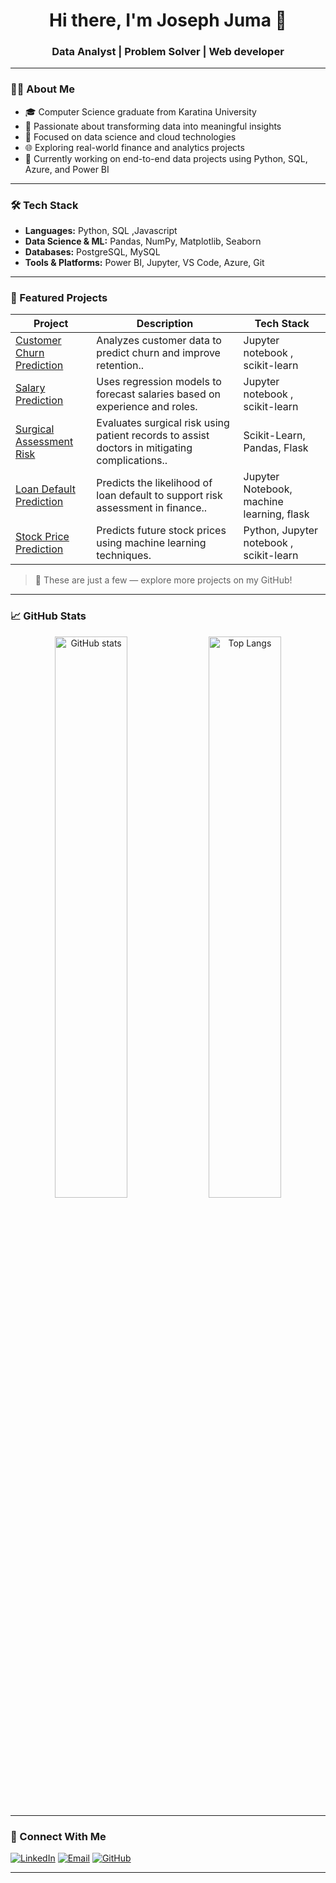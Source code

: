 <h1 align="center">Hi there, I'm Joseph Juma 👋</h1>
<h3 align="center">Data Analyst | Problem Solver | Web developer</h3>

---

### 👨‍💻 About Me

- 🎓 Computer Science graduate from Karatina University
- 💼 Passionate about transforming data into meaningful insights
- 🧠 Focused on data science and cloud technologies
- 🌐 Exploring real-world finance and analytics projects
- 📍 Currently working on end-to-end data projects using Python, SQL, Azure, and Power BI

---

### 🛠️ Tech Stack

- **Languages:** Python, SQL ,Javascript
- **Data Science & ML:** Pandas, NumPy, Matplotlib, Seaborn
- **Databases:** PostgreSQL, MySQL
- **Tools & Platforms:** Power BI, Jupyter, VS Code, Azure, Git
---

### 📂 Featured Projects

| Project | Description | Tech Stack |
|--------|-------------|------------|
| [Customer Churn Prediction](https://github.com/TechyJoe/customer_churn_prediction) | Analyzes customer data to predict churn and improve retention.. | Jupyter notebook , scikit-learn |
| [Salary Prediction](https://github.com/TechyJoe/salary_prediction) | Uses regression models to forecast salaries based on experience and roles. | Jupyter notebook , scikit-learn |
| [Surgical Assessment Risk](https://github.com/TechyJoe/Surgery_Assessment_Risk) | Evaluates surgical risk using patient records to assist doctors in mitigating complications.. | Scikit-Learn, Pandas, Flask |
| [Loan Default Prediction](https://github.com/TechyJoe/loan_default_prediction) | Predicts the likelihood of loan default to support risk assessment in finance.. | Jupyter Notebook, machine learning, flask|
| [Stock Price Prediction](https://github.com/TechyJoe/Stock_Price_Prediction) | Predicts future stock prices using machine learning techniques. | Python, Jupyter notebook , scikit-learn |
> 🚀 These are just a few — explore more projects on my GitHub!



---

### 📈 GitHub Stats
<p align="center">
  <img src="https://github-readme-stats.vercel.app/api?username=TechyJoe&show_icons=true&theme=radical" alt="GitHub stats" width="48%"/>
  <img src="https://github-readme-stats.vercel.app/api/top-langs/?username=TechyJoe&layout=compact&theme=radical" alt="Top Langs" width="48%"/>
</p>

---


### 🤝 Connect With Me

<p align="left">
  <a href="https://linkedin.com/in/joseph-juma-867511355?utm_source=share&utm_campaign=share_via&utm_content=profile&utm_medium=android_app/" target="_blank"><img src="https://img.shields.io/badge/LinkedIn-blue?style=for-the-badge&logo=linkedin" alt="LinkedIn"/></a>
  <a href="mailto:josejuma397@gmail.com"><img src="https://img.shields.io/badge/Email-grey?style=for-the-badge&logo=gmail" alt="Email"/></a>
  <a href="https://github.com/TechyJoe"><img src="https://img.shields.io/badge/GitHub-black?style=for-the-badge&logo=github" alt="GitHub"/></a>
</p>

---

<!--
**TechyJoe/TechyJoe** is a ✨ _special_ ✨ repository because its `README.md` appears on your GitHub profile.

💡 Tips:
- Share insights about current or upcoming projects
- Add blogs or learning paths
- Customize the look using shields.io badges or GitHub stat cards
-->
